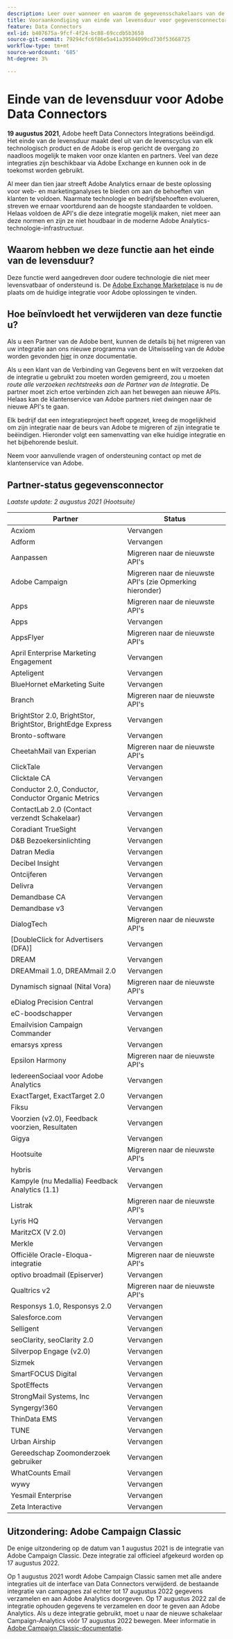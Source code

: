 ```yaml
---
description: Leer over wanneer en waarom de gegevensschakelaars van de Analyse zullen eind-van-leven worden.
title: Vooraankondiging van einde van levensduur voor gegevensconnectors van Analytics
feature: Data Connectors
exl-id: b407675a-9fcf-4f24-bc88-69ccdb5b3658
source-git-commit: 79294cfc6f86e5a41a39504099cd730f53668725
workflow-type: tm+mt
source-wordcount: '685'
ht-degree: 3%

---
```


# Einde van de levensduur voor Adobe Data Connectors

**19 augustus 2021**, Adobe heeft Data Connectors Integrations beëindigd. Het einde van de levensduur maakt deel uit van de levenscyclus van elk technologisch product en de Adobe is erop gericht de overgang zo naadloos mogelijk te maken voor onze klanten en partners. Veel van deze integraties zijn beschikbaar via Adobe Exchange en kunnen ook in de toekomst worden gebruikt.

Al meer dan tien jaar streeft Adobe Analytics ernaar de beste oplossing voor web- en marketinganalyses te bieden om aan de behoeften van klanten te voldoen. Naarmate technologie en bedrijfsbehoeften evolueren, streven we ernaar voortdurend aan de hoogste standaarden te voldoen.  Helaas voldoen de API&#39;s die deze integratie mogelijk maken, niet meer aan deze normen en zijn ze niet houdbaar in de moderne Adobe Analytics-technologie-infrastructuur.

## Waarom hebben we deze functie aan het einde van de levensduur?

Deze functie werd aangedreven door oudere technologie die niet meer levensvatbaar of ondersteund is. De [Adobe Exchange Marketplace](https://exchange.adobe.com/experiencecloud.analytics.html#product) is nu de plaats om de huidige integratie voor Adobe oplossingen te vinden.

## Hoe beïnvloedt het verwijderen van deze functie u?

Als u een Partner van de Adobe bent, kunnen de details bij het migreren van uw integratie aan ons nieuwe programma van de Uitwisseling van de Adobe worden gevonden [hier](https://adobeexchangeec.zendesk.com/hc/en-us/articles/360003867071-Adobe-Analytics-Integration-Tools) in onze documentatie.

Als u een klant van de Verbinding van Gegevens bent en wilt verzoeken dat de integratie u gebruikt zou moeten worden gemigreerd, zou u moeten *route alle verzoeken rechtstreeks aan de Partner van de Integratie*. De partner moet zich ertoe verbinden zich aan het bewegen aan nieuwe APIs. Helaas kan de klantenservice van Adobe partners niet dwingen naar de nieuwe API&#39;s te gaan.

Elk bedrijf dat een integratieproject heeft opgezet, kreeg de mogelijkheid om zijn integratie naar de beurs van Adobe te migreren of zijn integratie te beëindigen. Hieronder volgt een samenvatting van elke huidige integratie en het bijbehorende besluit.

Neem voor aanvullende vragen of ondersteuning contact op met de klantenservice van Adobe.

## Partner-status gegevensconnector

*Laatste update: 2 augustus 2021 (Hootsuite)*

| Partner | Status |
| --- | --- |
| Acxiom | Vervangen |
| Adform | Vervangen |
| Aanpassen | Migreren naar de nieuwste API&#39;s |
| Adobe Campaign | Migreren naar de nieuwste API&#39;s (zie Opmerking hieronder) |
| Apps | Migreren naar de nieuwste API&#39;s |
| Apps | Vervangen |
| AppsFlyer | Migreren naar de nieuwste API&#39;s |
| April Enterprise Marketing Engagement | Vervangen |
| Apteligent | Vervangen |
| BlueHornet eMarketing Suite | Vervangen |
| Branch | Migreren naar de nieuwste API&#39;s |
| BrightStor 2.0, BrightStor, BrightStor, BrightEdge Express | Vervangen |
| Bronto-software | Vervangen |
| CheetahMail van Experian | Migreren naar de nieuwste API&#39;s |
| ClickTale | Vervangen |
| Clicktale CA | Vervangen |
| Conductor 2.0, Conductor, Conductor Organic Metrics | Vervangen |
| ContactLab 2.0 (Contact verzendt Schakelaar) | Vervangen |
| Coradiant TrueSight | Vervangen |
| D&amp;B Bezoekersinlichting | Vervangen |
| Datran Media | Vervangen |
| Decibel Insight | Vervangen |
| Ontcijferen | Vervangen |
| Delivra | Vervangen |
| Demandbase CA | Vervangen |
| Demandbase v3 | Vervangen |
| DialogTech | Migreren naar de nieuwste API&#39;s |
| [DoubleClick for Advertisers (DFA)] | Vervangen |
| DREAM | Vervangen |
| DREAMmail 1.0, DREAMmail 2.0 | Vervangen |
| Dynamisch signaal (Nital Vora) | Migreren naar de nieuwste API&#39;s |
| eDialog Precision Central | Vervangen |
| eC-boodschapper | Vervangen |
| Emailvision Campaign Commander | Vervangen |
| emarsys xpress | Vervangen |
| Epsilon Harmony | Migreren naar de nieuwste API&#39;s |
| IedereenSociaal voor Adobe Analytics | Vervangen |
| ExactTarget, ExactTarget 2.0 | Vervangen |
| Fiksu | Vervangen |
| Voorzien (v2.0), Feedback voorzien, Resultaten | Vervangen |
| Gigya | Vervangen |
| Hootsuite | Migreren naar de nieuwste API&#39;s |
| hybris | Vervangen |
| Kampyle (nu Medallia) Feedback Analytics (1.1) | Vervangen |
| Listrak | Migreren naar de nieuwste API&#39;s |
| Lyris HQ | Vervangen |
| MaritzCX (V 2.0) | Vervangen |
| Merkle | Vervangen |
| Officiële Oracle-Eloqua-integratie | Migreren naar de nieuwste API&#39;s |
| optivo broadmail (Episerver) | Vervangen |
| Qualtrics v2 | Migreren naar de nieuwste API&#39;s |
| Responsys 1.0, Responsys 2.0 | Vervangen |
| Salesforce.com | Vervangen |
| Selligent | Vervangen |
| seoClarity, seoClarity 2.0 | Vervangen |
| Silverpop Engage (v2.0) | Vervangen |
| Sizmek | Vervangen |
| SmartFOCUS Digital | Vervangen |
| SpotEffects | Vervangen |
| StrongMail Systems, Inc | Vervangen |
| Syngergy!360 | Vervangen |
| ThinData EMS | Vervangen |
| TUNE | Vervangen |
| Urban Airship | Vervangen |
| Gereedschap Zoomonderzoek gebruiker | Vervangen |
| WhatCounts Email | Vervangen |
| wywy | Vervangen |
| Yesmail Enterprise | Vervangen |
| Zeta Interactive | Vervangen |

## Uitzondering: Adobe Campaign Classic

De enige uitzondering op de datum van 1 augustus 2021 is de integratie van Adobe Campaign Classic. Deze integratie zal officieel afgekeurd worden op 17 augustus 2022.

Op 1 augustus 2021 wordt Adobe Campaign Classic samen met alle andere integraties uit de interface van Data Connectors verwijderd. de bestaande integratie van campagnes zal echter tot 17 augustus 2022 gegevens verzamelen en aan Adobe Analytics doorgeven. Op 17 augustus 2022 zal de integratie ophouden gegevens te verzamelen en door te geven aan Adobe Analytics. Als u deze integratie gebruikt, moet u naar de nieuwe schakelaar Campaign-Analytics vóór 17 augustus 2022 bewegen. Meer informatie in [Adobe Campaign Classic-documentatie](https://experienceleague.adobe.com/docs/campaign-classic/using/release-notes/aa-connector-migration.html).
